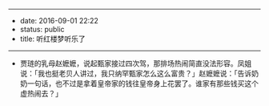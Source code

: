 - --
- date: 2016-09-01 22:22
- status: public
- title: 听红楼梦听乐了
- --
- 贾琏的乳母赵嬷嬷，说起甄家接过四次驾，那排场热闹简直没法形容。凤姐说：「我也挺老贝人讲过，我只纳罕甄家怎么这么富贵？」赵嬷嬷说：「告诉奶奶一句话，也不过是拿着皇帝家的钱往皇帝身上花罢了。谁家有那些钱买这个虚热闹去？」
